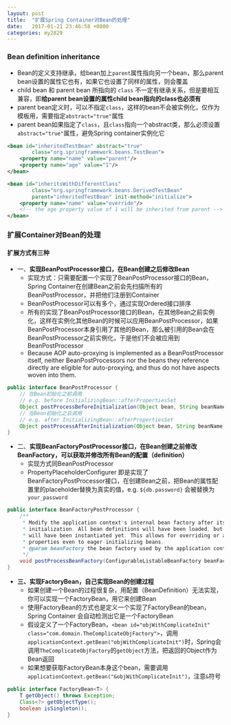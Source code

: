 ```yaml
---
layout: post
title:  "扩展Spring Container对Bean的处理"
date:   2017-01-21 23:46:58 +0800
categories: my2829
---
```


### Bean definition inheritance
- Bean的定义支持继承，给bean加上`parent`属性指向另一个bean，那么parent bean设置的属性它也有，如果它也设置了同样的属性，则会覆盖
- child bean 和 parent bean 所指向的 `class` 不一定有继承关系，但是要相互兼容，即**给parent bean设置的属性child bean指向的class也必须有**
- parent bean定义时，可以不指定`class`，这样的bean不会被实例化，仅作为模板用，需要指定`abstract="true"`属性
- parent bean如果指定了`class`，且`class`指向一个abstract类，那么必须设置`abstract="true"`属性，避免Spring container实例化它

```xml
<bean id="inheritedTestBean" abstract="true"
        class="org.springframework.beans.TestBean">
    <property name="name" value="parent"/>
    <property name="age" value="1"/>
</bean>

<bean id="inheritsWithDifferentClass"
        class="org.springframework.beans.DerivedTestBean"
        parent="inheritedTestBean" init-method="initialize">
    <property name="name" value="override"/>
    <!-- the age property value of 1 will be inherited from parent -->
</bean>
```

### 扩展Container对Bean的处理
#### 扩展方式有三种
- 一、**实现BeanPostProcessor接口，在Bean创建之后修改Bean**
    - 实现方式：只需要配置一个实现了BeanPostProcessor接口的Bean，Spring Container在创建Bean之前会先扫描所有的BeanPostProcessor，并把他们注册到Container
    - BeanPostProcessor可以有多个，通过实现Ordered接口排序
    - 所有的实现了BeanPostProcessor接口的Bean，在其他Bean之前实例化，这样在实例化其他Bean的时候可以应用BeanPostProcessor，如果BeanPostProcessor本身引用了其他的Bean，那么被引用的Bean会在BeanPostProcessor之前实例化，于是他们不会被应用到BeanPostProcessor
    - Because AOP auto-proxying is implemented as a BeanPostProcessor itself, neither BeanPostProcessors nor the beans they reference directly are eligible for auto-proxying, and thus do not have aspects woven into them.

```java
public interface BeanPostProcessor {
    // 在Bean初始化之前调用
    // e.g. before InitializingBean::afterPropertiesSet
    Object postProcessBeforeInitialization(Object bean, String beanName);
    // 在Bean初始化之后调用
    // e.g. after InitializingBean::afterPropertiesSet
    Object postProcessAfterInitialization(Object bean, String beanName);
}
```

- 二、**实现BeanFactoryPostProcessor接口，在Bean创建之前修改BeanFactory，可以获取并修改所有Bean的配置（definition）**
    - 实现方式同BeanPostProcessor
    - PropertyPlaceholderConfigurer 即是实现了 BeanFactoryPostProcessor接口，在创建Bean之前，把Bean的属性配置里的placeholder替换为真实的值，e.g. `${db.password}` 会被替换为 `your_password`

```java
public interface BeanFactoryPostProcessor {
    /**
     * Modify the application context's internal bean factory after its standard
     * initialization. All bean definitions will have been loaded, but no beans
     * will have been instantiated yet. This allows for overriding or adding
     * properties even to eager-initializing beans.
     * @param beanFactory the bean factory used by the application context
     */
    void postProcessBeanFactory(ConfigurableListableBeanFactory beanFactory);
}
```

- **三、实现FactoryBean，自己实现Bean的创建过程**
    - 如果创建一个Bean的过程很复杂，用配置（BeanDefinition）无法实现，你可以实现一个FactoryBean，用它来创建Bean
    - 使用FactoryBean的方式也是定义一个实现了FactoryBean的bean，Spring Container 会自动检测出它是一个FactoryBean
    - 假设定义了一个FactoryBean，`<bean id="objWithComplicateInit" class="com.domain.TheComplicateObjFactory">`，调用`applicationContext.getBean("objWithComplicateInit")`时，Spring会调用`TheComplicateObjFactory`的`getObject`方法，把返回的Object作为Bean返回
    - 如果想要获取FactoryBean本身这个bean，需要调用`applicationContext.getBean("&objWithComplicateInit")`，注意`&`符号

```java
public interface FactoryBean<T> {
    T getObject() throws Exception;
    Class<?> getObjectType();
    boolean isSingleton();
}
```


